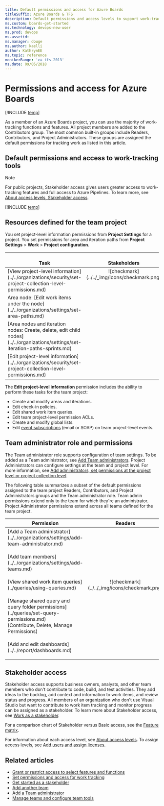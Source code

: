 ```yaml
---
title: Default permissions and access for Azure Boards
titleSuffix: Azure Boards & TFS 
description: Default permissions and access levels to support work-tracking tasks in Azure DevOps Services and Team Foundation Server
ms.custom: boards-get-started
ms.technology: devops-new-user 
ms.prod: devops
ms.assetid: 
ms.manager: douge
ms.author: kaelli
author: KathrynEE
ms.topic: reference
monikerRange: '>= tfs-2013'
ms.date: 09/05/2018  
---
```


# Permissions and access for Azure Boards 

[!INCLUDE [temp](../_shared/version-vsts-tfs-all-versions.md)]

As a member of an Azure Boards project, you can use the majority of work-tracking functions and features. All project members are added to the Contributors group. The most common built-in groups include Readers, Contributors, and Project Administrators. These groups are assigned the default permissions for tracking work as listed in this article.

## Default permissions and access to work-tracking tools


> [!NOTE]   
> For public projects, Stakeholder access gives users greater access to work-tracking features and full access to Azure Pipelines. To learn more, see [About access levels, Stakeholder access](../../organizations/security/access-levels.md#stakeholder-access).


[!INCLUDE [temp](../../organizations/security/_shared/work.md)]


## Resources defined for the team project

You set project-level information permissions from **Project Settings** for a project. You set permissions for area and iteration paths from **Project Settings** > **Work** > **Project configuration**. 

<table>
<tr valign="bottom">
<th width="310px">Task</th>
<th>Stakeholders</th>
<th>Readers</th>
<th>Contributors</th>
<th>Team admins</th>
<th width="16%">Account owner/<br/>Project Admins</th>
</tr>
<tbody valign="top" align="center">
<tr>
<td align="left">[View project-level information](../../organizations/security/set-project-collection-level-permissions.md) 
</td>
<td>![checkmark](../../_img/icons/checkmark.png)</td>
<td>![checkmark](../../_img/icons/checkmark.png)</td>
<td>![checkmark](../../_img/icons/checkmark.png)</td>
<td>![checkmark](../../_img/icons/checkmark.png)</td>
<td>![checkmark](../../_img/icons/checkmark.png)</td>
</tr>


<tr>
<td align="left">Area node: [Edit work items under the node](../../organizations/settings/set-area-paths.md) 
</td>
<td><p>&nbsp;&nbsp;</p></td>
<td><p>&nbsp;&nbsp;</p></td>
<td>![checkmark](../../_img/icons/checkmark.png)</td>
<td>![checkmark](../../_img/icons/checkmark.png)</td>
<td>![checkmark](../../_img/icons/checkmark.png)</td>
</tr>
<tr>
<td align="left">[Area nodes and iteration nodes: Create, delete, edit child nodes](../../organizations/settings/set-iteration-paths-sprints.md)  
</td>
<td><p>&nbsp;&nbsp;</p></td>
<td><p>&nbsp;&nbsp;</p></td>
<td><p>&nbsp;&nbsp;</p></td>
<td><p>&nbsp;&nbsp;</p></td>
<td>![checkmark](../../_img/icons/checkmark.png)</td>
</tr>


<tr>
<td align="left">[Edit project-level information](../../organizations/security/set-project-collection-level-permissions.md)     
</td>
<td><p>&nbsp;&nbsp;</p></td>
<td><p>&nbsp;&nbsp;</p></td>
<td><p>&nbsp;&nbsp;</p></td>
<td>![checkmark](../../_img/icons/checkmark.png)</td>
</tr>


</tbody>
</table>


The **Edit project-level information** permission includes the ability to perform these tasks for the team project:
- Create and modify areas and iterations.
- Edit check-in policies.  
- Edit shared work item queries.  
- Edit team project-level permission ACLs.  
- Create and modify global lists.  
- Edit [event subscriptions](../../organizations/security/permissions.md#alerts) (email or SOAP) on team project-level events.


## Team administrator role and permissions  

The Team administrator role supports configuration of team settings. To be added as a Team administrator, see [Add Team administrators](../../organizations/settings/add-team-administrator.md). Project Administrators can configure settings at the team and project level. For more information, see [Add administrators, set permissions at the project level or project collection level](../../organizations/security/set-project-collection-level-permissions.md). 

The following table summarizes a subset of the default permissions assigned to the team project Readers, Contributors, and Project Administrators groups and the Team administrator role. Team admin permissions extend only to the team for which they're an administrator. Project Administrator permissions extend across all teams defined for the team project.


<table>

<tr valign="bottom">
<th width="38%">Permission</th>
<th width="10%">Readers</th>
<th width="16%">Contributors</th>
<th width="18%">Team administrators</th>
<th width="18%">Project Administrators</th>
</tr>
<tbody valign="top" align="center">
<tr>

<td align="left">[Add a Team administrator](../../organizations/settings/add-team-administrator.md) </p>
</td>
<td><p>&nbsp;&nbsp;</p></td>
<td><p>&nbsp;&nbsp;</p></td>
<td>![checkmark](../../_img/icons/checkmark.png)</td>
<td>![checkmark](../../_img/icons/checkmark.png)</td>
</tr>
<tr>

<td align="left">
[Add team members](../../organizations/settings/add-teams.md) </p>
</td>
<td><p>&nbsp;&nbsp;</p></td>
<td><p>&nbsp;&nbsp;</p></td>
<td>![checkmark](../../_img/icons/checkmark.png)</td>
<td>![checkmark](../../_img/icons/checkmark.png)</td>
</tr>
<tr>

<td align="left">[View shared work item queries](../queries/using-queries.md)</p>
</td>
<td>![checkmark](../../_img/icons/checkmark.png)</td>
<td>![checkmark](../../_img/icons/checkmark.png)</td>
<td>![checkmark](../../_img/icons/checkmark.png)</td>
<td>![checkmark](../../_img/icons/checkmark.png)</td>
</tr>

<tr>
<td align="left">
[Manage shared query and query folder permissions](../queries/set-query-permissions.md)<br/>(Contribute, Delete, Manage Permissions)
</p>
</td>
<td><p>&nbsp;&nbsp;</p></td>
<td><p>&nbsp;&nbsp;</p></td>
<td><p>&nbsp;&nbsp;</p></td>
<td>![checkmark](../../_img/icons/checkmark.png)</td>
</tr>

<tr>
<td align="left">
[Add and edit dashboards](../../report/dashboards.md) 
</p>
</td>
<td><p>&nbsp;&nbsp;</p></td>
<td><p>&nbsp;&nbsp;</p></td>
<td>![checkmark](../../_img/icons/checkmark.png)</td>
<td>![checkmark](../../_img/icons/checkmark.png)</td>
</tr>

</tbody>
</table>


<a id="stakeholder-access"></a>

## Stakeholder access

Stakeholder access supports business owners, analysts, and other team members who don't contribute to code, build, and test activities. They add ideas to the backlog, add context and information to work items, and review status and progress. All members of an organization who don't use Visual Studio but want to contribute to work item tracking and monitor progress can be assigned as a stakeholder. To learn more about Stakeholder access, see [Work as a stakeholder](../../organizations/security/get-started-stakeholder.md). 

For a comparison chart of Stakeholder versus Basic access, see the [Feature matrix](https://visualstudio.microsoft.com/vsts/compare-features/).

For information about each access level, see [About access levels](../../organizations/security/access-levels.md). To assign access levels, see [Add users and assign licenses](../../organizations/accounts/add-organization-users.md). 


## Related articles 

*	[Grant or restrict access to select features and functions](../../organizations/security/restrict-access.md)
*	[Set permissions and access for work tracking](../../organizations/security/set-permissions-access-work-tracking.md) 
*	[Get started as a stakeholder](../../organizations/security/get-started-stakeholder.md)  
*	[Add another team](../../organizations/settings/add-teams.md)  
*	[Add a Team administrator](../../organizations/settings/add-team-administrator.md)
*	[Manage teams and configure team tools](../../organizations/settings/manage-teams.md)   



